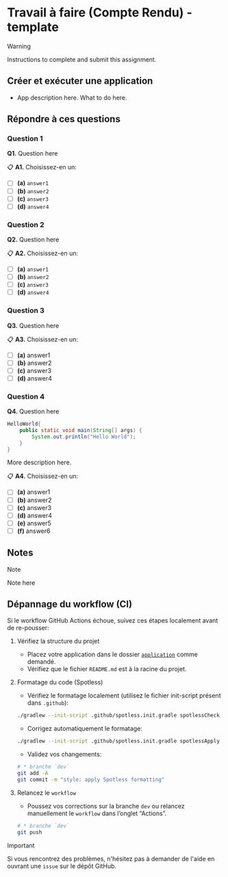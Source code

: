 # Travail à faire (Compte Rendu) - template

> [!WARNING]  
> Instructions to complete and submit this assignment.

## Créer et exécuter une application

* App description here. What to do here.

## Répondre à ces questions

### **Question 1**

**Q1.** Question here

📋 **A1.** Choisissez-en un:

* [ ] **(a)** `answer1`
* [ ] **(b)** `answer2`
* [ ] **(c)** `answer3`
* [ ] **(d)** `answer4`

### **Question 2**

**Q2.** Question here

📋 **A2.** Choisissez-en un:

* [ ] **(a)** `answer1`
* [ ] **(b)** `answer2`
* [ ] **(c)** `answer3`
* [ ] **(d)** `answer4`

### **Question 3**

**Q3.** Question here

📋 **A3.** Choisissez-en un:

* [ ] **(a)** answer1
* [ ] **(b)** answer2
* [ ] **(c)** answer3
* [ ] **(d)** answer4

### **Question 4**

**Q4.** Question here

```java
HelloWorld{
    public static void main(String[] args) {
        System.out.println("Hello World");
    }
}
```

More description here.

📋 **A4.** Choisissez-en un:

* [ ] **(a)** answer1
* [ ] **(b)** answer2
* [ ] **(c)** answer3
* [ ] **(d)** answer4
* [ ] **(e)** answer5
* [ ] **(f)** answer6

## Notes

> [!NOTE]  
>
> Note here

## Dépannage du workflow (CI)

Si le workflow GitHub Actions échoue, suivez ces étapes localement avant de re-pousser:

1) Vérifiez la structure du projet

   * Placez votre application dans le dossier [`application`](/application/) comme demandé.
   * Vérifiez que le fichier `README.md` est à la racine du projet.

2) Formatage du code (Spotless)

   * Vérifiez le formatage localement (utilisez le fichier init-script présent dans `.github`):

    ```bash
    ./gradlew --init-script .github/spotless.init.gradle spotlessCheck
    ```

   * Corrigez automatiquement le formatage:

    ```bash
    ./gradlew --init-script .github/spotless.init.gradle spotlessApply
    ```

   * Validez vos changements:

    ```bash
    # * branche `dev`
    git add -A
    git commit -m "style: apply Spotless formatting"
    ```

3) Relancez le `workflow`

   * Poussez vos corrections sur la branche `dev` ou relancez manuellement le `workflow` dans l’onglet “Actions”.

    ```bash
    # * branche `dev`
    git push
    ```

> [!IMPORTANT]
> Si vous rencontrez des problèmes, n'hésitez pas à demander de l'aide en ouvrant une `issue` sur le dépôt GitHub.

